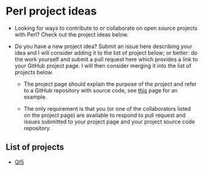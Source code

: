 # Perl project ideas

- Looking for ways to contribute to or collaborate on open source
projects with Perl? Check out the project ideas below.

- Do you have a new project idea? Submit an issue here describing your
  idea and I will consider adding it to the list of project below; or better: do
  the work yourself and submit a pull request here which provides a link to your
  GitHub project page. I will then consider merging it into the list of
  projects below.

  - The project page should explain the purpose of the project and refer to a GitHub
  repository with source
  code, see [this](https://github.com/hakonhagland/perl-qt5-project)
  page for an example.

  - The only requirement is that you (or one of the collaborators
  listed on the project page) are available to
  respond to pull request and issues submitted to your project page
  and your project source code repository.

## List of projects

- [Qt5](https://github.com/hakonhagland/perl-qt5-project)

